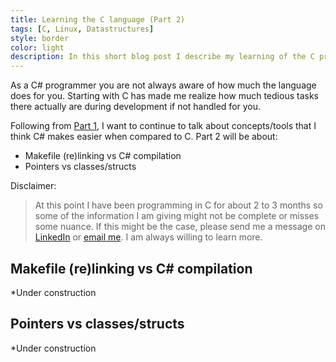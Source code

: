 ```yaml
---
title: Learning the C language (Part 2)
tags: [C, Linux, Datastructures]
style: border
color: light
description: In this short blog post I describe my learning of the C programming language as a consequence of me starting a new study at the Amsterdam Codam Coding College. This from the perspective of a C# developer.
---
```


As a C# programmer you are not always aware of how much the language does for you. Starting with C has made me realize how much tedious tasks there actually are during development if not handled for you.

Following from [Part 1](learning-the-c-language-one), I want to continue to talk about concepts/tools that I think C# makes easier when compared to C. Part 2 will be about:

- Makefile (re)linking vs C# compilation
- Pointers vs classes/structs

Disclaimer:
> At this point I have been programming in C for about 2 to 3 months so some of the information I am giving might not be complete or misses some nuance. If this might be the case, please send me a message on [LinkedIn](https://www.linkedin.com/in/benjamin-van-der-wolf-742305160) or [email me](mailto:benjaminvanderwolf@gmail.com). I am always willing to learn more.

## Makefile (re)linking vs C# compilation

*Under construction

## Pointers vs classes/structs

*Under construction